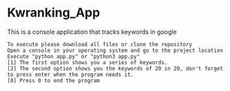 # Kwranking_App
This is a console application that tracks keywords in google

    To execute please download all files or clone the repository
    Open a console in your operating system and go to the project location
    Execute "python app.py" or "python3 app.py"
    [1] The first option shows you a series of keywords.
    [2] The second option shows you the keywords of 20 in 20, don't forget to press enter when the program needs it.
    [0] Press 0 to end the program
